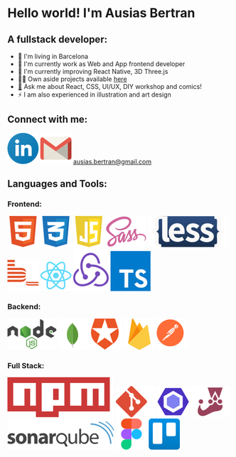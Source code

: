 # Hello world! I'm Ausias Bertran
## A fullstack developer:

* 📍 I'm living in Barcelona
* 🔭 I'm currently work as Web and App frontend developer
* 🌱 I'm currently improving React Native, 3D Three.js
* 👩‍💻 Own aside projects available [here](https://github.com/ulldecorb)
* [💬](https://github.com/ulldecorb/ever-junior-cheat-sheet?tab=readme-ov-file#ever-junior-cheat-sheet) Ask me about React, CSS, UI/UX, DIY workshop and comics!
* ⚡ I am also experienced in illustration and art design

## Connect with me:
[![my linkedin](./assets/linkedin-icon.svg "my linkedin")](https://www.linkedin.com/in/ausias-bertran-23137320b/) 
[![ausias.bertran@gmail.com](./assets/gmail-icon.svg "my e-mail")](mailto:ausias.bertran@gmail.com)  ausias.bertran@gmail.com

## Languages and Tools:
### Frontend:
[![html](./assets/html-1.svg "html")](https://developer.mozilla.org/es/docs/Web/HTML)
[![css](./assets/css-3.svg "css")](https://developer.mozilla.org/es/docs/Web/CSS)
[![javascript](./assets/javascript-1.svg "javascript")](https://developer.mozilla.org/es/docs/Web/JavaScript)
[![sass](./assets/sass-1.svg "sass")](https://sass-lang.com/)
[![less](./assets/less.svg "less")](https://lesscss.org/)
[![bem](./assets/bem.svg "bem")](http://getbem.com/)
[![react](./assets/react-2.svg "react")](https://reactjs.org/)
[![redux](./assets/redux.svg "redux")](https://redux.js.org/)
[![typescript](./assets/typescript.svg "typescript")](https://www.typescriptlang.org/)
### Backend:
[![nodejs](./assets/nodejs-1.svg "Node.js")](https://nodejs.org/)
[![mongoDB](./assets/mongodb-icon-1.svg "moongoDB")](https://www.mongodb.com/)
[![auth0](./assets/auth0.svg "auth0")](https://auth0.com/)
[![firebase](./assets/firebase-1.svg "firebase")](https://firebase.google.com/)
[![postman](./assets/postman.svg "postman")](https://www.postman.com/)
### Full Stack:
[![npm](./assets/npm.svg "npm")](https://www.npmjs.com/)
[![git](./assets/git-icon.svg "git")](https://git-scm.com/)
[![eslint](./assets/eslint-1.svg "eslint")](https://eslint.org/)
[![jest](./assets/jest-2.svg "jest")](https://jestjs.io/)
[![sonarqube](./assets/sonarqube.svg "sonarqube")](https://www.sonarqube.org/)
[![figma](./assets/figma-1.svg "figma")](https://www.figma.com/)
[![trello](./assets/trello.svg "trello")](https://trello.com/)

